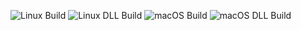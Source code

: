 ![Linux Build](https://github.com/gsgall/prism/workflows/linux-build/badge.svg)
![Linux DLL Build](https://github.com/gsgall/prism/workflows/linux-build-dll/badge.svg)
![macOS Build](https://github.com/gsgall/prism/workflows/macos-build/badge.svg)
![macOS DLL Build](https://github.com/gsgall/prism/workflows/macos-build-dll/badge.svg)
